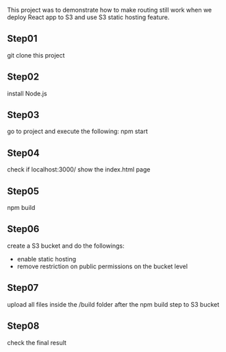 This project was to demonstrate how to make routing still work when we deploy React app to S3 and use S3 static hosting feature.

## Step01 
git clone this project

## Step02
install Node.js 

## Step03 
go to project and execute the following: 
npm start

## Step04
check if localhost:3000/ show the index.html page

## Step05
npm build

## Step06 
create a S3 bucket and do the followings: 
* enable static hosting
* remove restriction on public permissions on the bucket level

## Step07
upload all files inside the /build folder after the npm build step to S3 bucket 

## Step08 
check the final result
